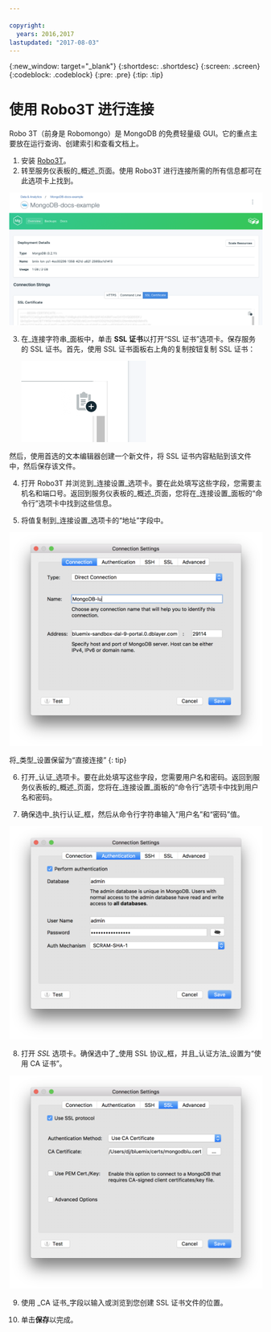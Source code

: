 ```yaml
---

copyright:
  years: 2016,2017
lastupdated: "2017-08-03"
---
```


{:new_window: target="_blank"}
{:shortdesc: .shortdesc}
{:screen: .screen}
{:codeblock: .codeblock}
{:pre: .pre}
{:tip: .tip}

# 使用 Robo3T 进行连接

Robo 3T（前身是 Robomongo）是 MongoDB 的免费轻量级 GUI。它的重点主要放在运行查询、创建索引和查看文档上。

1. 安装 [Robo3T](https://robomongo.org/)。
2. 转至服务仪表板的_概述_页面。使用 Robo3T 进行连接所需的所有信息都可在此选项卡上找到。

  ![“概述”页面](./images/service_overview.png)

3. 在_连接字符串_面板中，单击 **SSL 证书**以打开“SSL 证书”选项卡。保存服务的 SSL 证书。首先，使用 SSL 证书面板右上角的复制按钮复制 SSL 证书：

    ![复制按钮](./images/copy_icon.png)

  然后，使用首选的文本编辑器创建一个新文件，将 SSL 证书内容粘贴到该文件中，然后保存该文件。

4. 打开 Robo3T 并浏览到_连接设置_选项卡。要在此处填写这些字段，您需要主机名和端口号。返回到服务仪表板的_概述_页面，您将在_连接设置_面板的“命令行”选项卡中找到这些信息。

5. 将值复制到_连接设置_选项卡的“地址”字段中。

  ![Robo3T 连接设置](./images/Robo3T_connection.png "Robo3T 连接面板")

  将_类型_设置保留为“直接连接”
  {: tip}

6. 打开_认证_选项卡。要在此处填写这些字段，您需要用户名和密码。返回到服务仪表板的_概述_页面，您将在_连接设置_面板的“命令行”选项卡中找到用户名和密码。

7. 确保选中_执行认证_框，然后从命令行字符串输入“用户名”和“密码”值。

  ![Robo3T 认证设置](./images/Robo3T_auth.png "Robo3T 认证面板")

8. 打开 _SSL_ 选项卡。确保选中了_使用 SSL 协议_框，并且_认证方法_设置为“使用 CA 证书”。

  ![Robo3T SSL 设置](./images/Robo3T_SSL.png "Robo3T SSL 面板")

9. 使用 _CA 证书_字段以输入或浏览到您创建 SSL 证书文件的位置。

10. 单击**保存**以完成。

